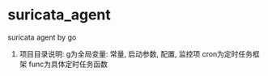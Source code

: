 # suricata_agent
suricata agent by go

1. 项目目录说明:
    g为全局变量: 常量, 启动参数, 配置, 监控项
    cron为定时任务框架
    func为具体定时任务函数

